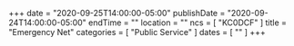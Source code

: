 +++
date = "2020-09-25T14:00:00-05:00"
publishDate = "2020-09-24T14:00:00-05:00"
endTime = ""
location = ""
ncs = [ "KC0DCF" ]
title = "Emergency Net"
categories = [ "Public Service" ]
dates = [ "" ]
+++
